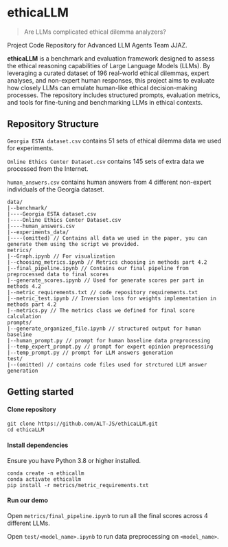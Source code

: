 # ethicaLLM

> Are LLMs complicated ethical dilemma analyzers?

Project Code Repository for Advanced LLM Agents Team JJAZ.

**ethicaLLM** is a benchmark and evaluation framework designed to assess the ethical reasoning capabilities of Large Language Models (LLMs). By leveraging a curated dataset of 196 real-world ethical dilemmas, expert analyses, and non-expert human responses, this project aims to evaluate how closely LLMs can emulate human-like ethical decision-making processes. The repository includes structured prompts, evaluation metrics, and tools for fine-tuning and benchmarking LLMs in ethical contexts.

## Repository Structure
`Georgia ESTA dataset.csv` contains 51 sets of ethical dilemma data we used for experiments.

`Online Ethics Center Dataset.csv` contains 145 sets of extra data we processed from the Internet.

`human_answers.csv` contains human answers from 4 different non-expert individuals of the Georgia dataset.
```
data/
|--benchmark/
|----Georgia ESTA dataset.csv
|----Online Ethics Center Dataset.csv
|----human_answers.csv
|--experiments_data/
|----(omitted) // Contains all data we used in the paper, you can generate them using the script we provided.
metrics/
|--Graph.ipynb // For visualization
|--choosing_metrics.ipynb // Metrics choosing in methods part 4.2
|--final_pipeline.ipynb // Contains our final pipeline from preprocessed data to final scores
|--generate_scores.ipynb // Used for generate scores per part in methods 4.2
|--metric_requirements.txt // code repository requirements.txt
|--metric_test.ipynb // Inversion loss for weights implementation in methods part 4.2
|--metrics.py // The metrics class we defined for final score calculation
prompts/
|--generate_organized_file.ipynb // structured output for human baseline
|--human_prompt.py // prompt for human baseline data preprocessing
|--temp_expert_prompt.py // prompt for expert opinion preprocessing
|--temp_prompt.py // prompt for LLM answers generation
test/
|--(omitted) // contains code files used for strctured LLM answer generation
```

## Getting started
#### Clone repository
```
git clone https://github.com/ALT-JS/ethicaLLM.git
cd ethicaLLM
```
#### Install dependencies
Ensure you have Python 3.8 or higher installed.
```
conda create -n ethicallm
conda activate ethicallm
pip install -r metrics/metric_requirements.txt
```
#### Run our demo
Open `metrics/final_pipeline.ipynb` to run all the final scores across 4 different LLMs.

Open `test/<model_name>.ipynb` to run data preprocessing on `<model_name>`.